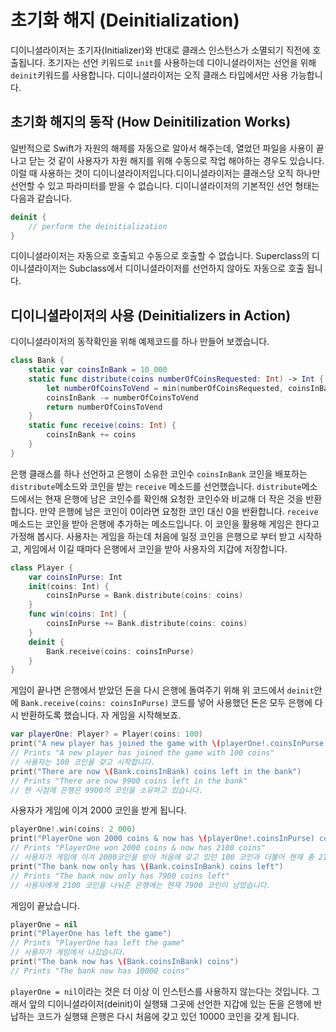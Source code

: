 # 초기화 해지 \(Deinitialization\)

디이니셜라이저는 초기자\(Initializer\)와 반대로 클래스 인스턴스가 소멸되기 직전에 호출됩니다. 초기자는 선언 키워드로 `init`를 사용하는데 디이니셜라이저는 선언을 위해 `deinit`키워드를 사용합니다. 디이니셜라이저는 오직 클래스 타입에서만 사용 가능합니다.

## 초기화 해지의 동작 \(How Deinitilization Works\)

일반적으로 Swift가 자원의 해제를 자동으로 알아서 해주는데, 열었던 파일을 사용이 끝나고 닫는 것 같이 사용자가 자원 해지를 위해 수동으로 작업 해야하는 경우도 있습니다. 이럴 때 사용하는 것이 디이니셜라이저입니다.디이니셜라이저는 클래스당 오직 하나만 선언할 수 있고 파라미터를 받을 수 없습니다. 디이니셜라이저의 기본적인 선언 형태는 다음과 같습니다.

```swift
deinit {
    // perform the deinitialization
}
```

디이니셜라이저는 자동으로 호출되고 수동으로 호출할 수 없습니다. Superclass의 디이니셜라이저는 Subclass에서 디이니셜라이저를 선언하지 않아도 자동으로 호출 됩니다.

## 디이니셜라이저의 사용 \(Deinitializers in Action\)

디이니셜라이저의 동작확인을 위해 예제코드를 하나 만들어 보겠습니다.

```swift
class Bank {
    static var coinsInBank = 10_000
    static func distribute(coins numberOfCoinsRequested: Int) -> Int {
        let numberOfCoinsToVend = min(numberOfCoinsRequested, coinsInBank)
        coinsInBank -= numberOfCoinsToVend
        return numberOfCoinsToVend
    }
    static func receive(coins: Int) {
        coinsInBank += coins
    }
}
```

은행 클래스를 하나 선언하고 은행이 소유한 코인수 `coinsInBank` 코인을 배포하는 `distribute`메소드와 코인을 받는 `receive` 메소드를 선언했습니다. `distribute`메소드에서는 현재 은행에 남은 코인수를 확인해 요청한 코인수와 비교해 더 작은 것을 반환합니다. 만약 은행에 남은 코인이 0이라면 요청한 코인 대신 0을 반환합니다. `receive` 메소드는 코인을 받아 은행에 추가하는 메소드입니다. 이 코인을 활용해 게임은 한다고 가정해 봅시다. 사용자는 게임을 하는데 처음에 일정 코인을 은행으로 부터 받고 시작하고, 게임에서 이길 때마다 은행에서 코인을 받아 사용자의 지갑에 저장합니다.

```swift
class Player {
    var coinsInPurse: Int
    init(coins: Int) {
        coinsInPurse = Bank.distribute(coins: coins)
    }
    func win(coins: Int) {
        coinsInPurse += Bank.distribute(coins: coins)
    }
    deinit {
        Bank.receive(coins: coinsInPurse)
    }
}
```

게임이 끝나면 은행에서 받았던 돈을 다시 은행에 돌여주기 위해 위 코드에서 `deinit`안에 `Bank.receive(coins: coinsInPurse)` 코드를 넣어 사용했던 돈은 모두 은행에 다시 반환하도록 했습니다. 자 게임을 시작해보죠.

```swift
var playerOne: Player? = Player(coins: 100)
print("A new player has joined the game with \(playerOne!.coinsInPurse) coins")
// Prints "A new player has joined the game with 100 coins"
// 사용자는 100 코인을 갖고 시작합니다.
print("There are now \(Bank.coinsInBank) coins left in the bank")
// Prints "There are now 9900 coins left in the bank"
// 현 시점에 은행은 9900의 코인을 소유하고 있습니다.
```

사용자가 게임에 이겨 2000 코인을 받게 됩니다.

```swift
playerOne!.win(coins: 2_000)
print("PlayerOne won 2000 coins & now has \(playerOne!.coinsInPurse) coins")
// Prints "PlayerOne won 2000 coins & now has 2100 coins"
// 사용자가 게임에 이겨 2000코인을 받아 처음에 갖고 있던 100 코인과 더불어 현재 총 2100 코인을 소유하게 됩니다.
print("The bank now only has \(Bank.coinsInBank) coins left")
// Prints "The bank now only has 7900 coins left"
// 사용자에게 2100 코인을 나눠준 은행에는 현재 7900 코인이 남았습니다.
```

게임이 끝났습니다.

```swift
playerOne = nil
print("PlayerOne has left the game")
// Prints "PlayerOne has left the game"
// 사용자가 게임에서 나갔습니다.
print("The bank now has \(Bank.coinsInBank) coins")
// Prints "The bank now has 10000 coins"
```

`playerOne = nil`이라는 것은 더 이상 이 인스턴스를 사용하지 않는다는 것입니다. 그래서 앞의 디이니셜라이저\(deinit\)이 실행돼 그곳에 선언한 지갑에 있는 돈을 은행에 반납하는 코드가 실행돼 은행은 다시 처음에 갖고 있던 10000 코인을 갖게 됩니다.

